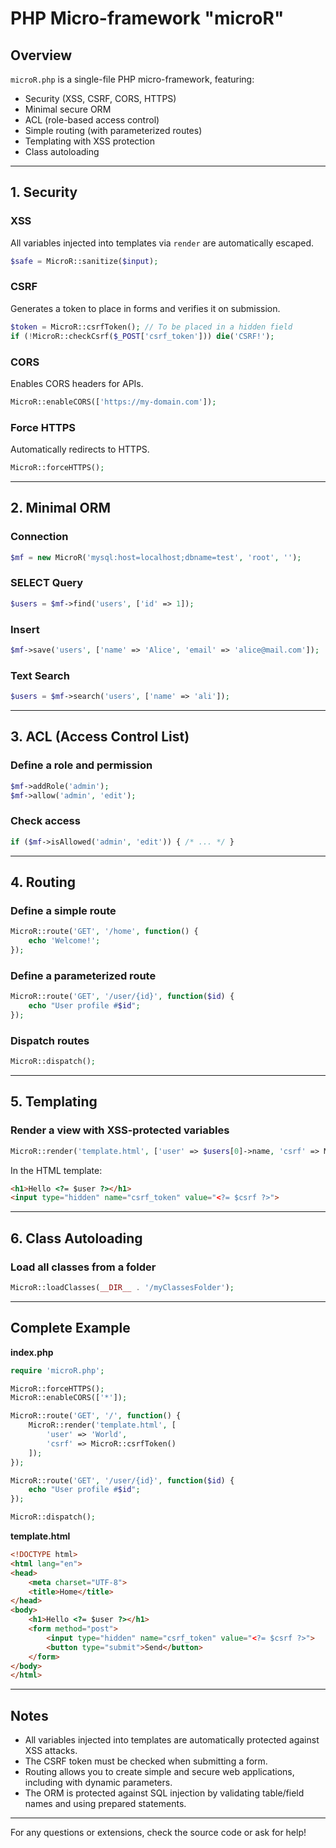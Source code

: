 # PHP Micro-framework "microR"

## Overview

`microR.php` is a single-file PHP micro-framework, featuring:
- Security (XSS, CSRF, CORS, HTTPS)
- Minimal secure ORM
- ACL (role-based access control)
- Simple routing (with parameterized routes)
- Templating with XSS protection
- Class autoloading

---

## 1. Security

### XSS
All variables injected into templates via `render` are automatically escaped.

```php
$safe = MicroR::sanitize($input);
```

### CSRF
Generates a token to place in forms and verifies it on submission.

```php
$token = MicroR::csrfToken(); // To be placed in a hidden field
if (!MicroR::checkCsrf($_POST['csrf_token'])) die('CSRF!');
```

### CORS
Enables CORS headers for APIs.

```php
MicroR::enableCORS(['https://my-domain.com']);
```

### Force HTTPS
Automatically redirects to HTTPS.

```php
MicroR::forceHTTPS();
```

---

## 2. Minimal ORM

### Connection
```php
$mf = new MicroR('mysql:host=localhost;dbname=test', 'root', '');
```

### SELECT Query
```php
$users = $mf->find('users', ['id' => 1]);
```

### Insert
```php
$mf->save('users', ['name' => 'Alice', 'email' => 'alice@mail.com']);
```

### Text Search
```php
$users = $mf->search('users', ['name' => 'ali']);
```

---

## 3. ACL (Access Control List)

### Define a role and permission
```php
$mf->addRole('admin');
$mf->allow('admin', 'edit');
```

### Check access
```php
if ($mf->isAllowed('admin', 'edit')) { /* ... */ }
```

---

## 4. Routing

### Define a simple route
```php
MicroR::route('GET', '/home', function() {
    echo 'Welcome!';
});
```

### Define a parameterized route
```php
MicroR::route('GET', '/user/{id}', function($id) {
    echo "User profile #$id";
});
```

### Dispatch routes
```php
MicroR::dispatch();
```

---

## 5. Templating

### Render a view with XSS-protected variables
```php
MicroR::render('template.html', ['user' => $users[0]->name, 'csrf' => MicroR::csrfToken()]);
```

In the HTML template:
```html
<h1>Hello <?= $user ?></h1>
<input type="hidden" name="csrf_token" value="<?= $csrf ?>">
```

---

## 6. Class Autoloading

### Load all classes from a folder
```php
MicroR::loadClasses(__DIR__ . '/myClassesFolder');
```

---

## Complete Example

**index.php**
```php
require 'microR.php';

MicroR::forceHTTPS();
MicroR::enableCORS(['*']);

MicroR::route('GET', '/', function() {
    MicroR::render('template.html', [
        'user' => 'World',
        'csrf' => MicroR::csrfToken()
    ]);
});

MicroR::route('GET', '/user/{id}', function($id) {
    echo "User profile #$id";
});

MicroR::dispatch();
```

**template.html**
```html
<!DOCTYPE html>
<html lang="en">
<head>
    <meta charset="UTF-8">
    <title>Home</title>
</head>
<body>
    <h1>Hello <?= $user ?></h1>
    <form method="post">
        <input type="hidden" name="csrf_token" value="<?= $csrf ?>">
        <button type="submit">Send</button>
    </form>
</body>
</html>
```

---

## Notes
- All variables injected into templates are automatically protected against XSS attacks.
- The CSRF token must be checked when submitting a form.
- Routing allows you to create simple and secure web applications, including with dynamic parameters.
- The ORM is protected against SQL injection by validating table/field names and using prepared statements.

---

For any questions or extensions, check the source code or ask for help!
